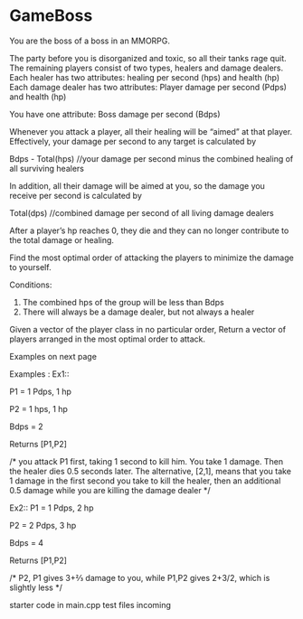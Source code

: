 # GameBoss
You are the boss of a boss in an MMORPG.

The party before you is disorganized and toxic, so all their tanks rage quit. 
The remaining players consist of two types, healers and damage dealers. 
Each healer has two attributes: healing per second (hps) and health (hp)
Each damage dealer has two attributes: Player damage per second (Pdps) and health (hp)

You have one attribute: Boss damage per second (Bdps)

Whenever you attack a player, all their healing will be “aimed” at that player. Effectively, your damage per second to any target is calculated by 

Bdps - Total(hps)
//your damage per second minus the combined healing of all surviving healers 

In addition, all their damage will be aimed at you, so the damage you receive per second is calculated by 

Total(dps)
//combined damage per second of all living damage dealers 

After a player’s hp reaches 0, they die and they can no longer contribute to the total damage or healing. 

Find the most optimal order of attacking the players to minimize the damage to yourself.

Conditions: 
1) The combined hps of the group will be less than Bdps
2) There will always be a damage dealer, but not always a healer 

Given a vector of the player class in no particular order,
Return a vector of players arranged in the most optimal order to attack. 

Examples on next page






Examples : 
Ex1::

P1 = 1 Pdps, 1 hp

P2 = 1 hps, 1 hp

Bdps = 2

Returns [P1,P2]

/*
you attack P1 first, taking 1 second to kill him. You take 1 damage. Then the healer dies 0.5 seconds later. The alternative, [2,1], means that you take 1 damage in the first second you take to kill the healer, then an additional 0.5 damage while you are killing the damage dealer
*/

Ex2::
P1 = 1 Pdps, 2 hp

P2 = 2 Pdps, 3 hp

Bdps = 4

Returns [P1,P2]

/*
P2, P1 gives 3+⅔ damage to you, while P1,P2 gives 2+3/2, which is slightly less
*/

starter code in main.cpp
test files incoming

















